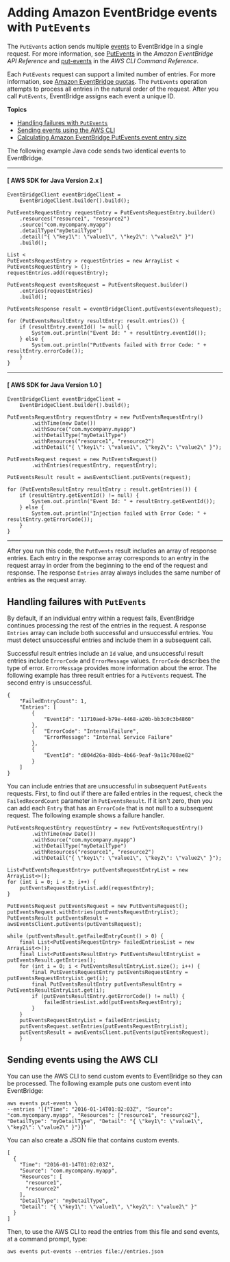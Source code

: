 # Adding Amazon EventBridge events with `PutEvents`<a name="eb-putevents"></a>

The `PutEvents` action sends multiple [events](eb-events.md) to EventBridge in a single request\. For more information, see [PutEvents](https://docs.aws.amazon.com/eventbridge/latest/APIReference/API_PutEvents.html) in the *Amazon EventBridge API Reference* and [put\-events](https://docs.aws.amazon.com/cli/latest/reference/events/put-events.html) in the *AWS CLI Command Reference*\.

Each `PutEvents` request can support a limited number of entries\. For more information, see [Amazon EventBridge quotas](eb-quota.md)\. The `PutEvents` operation attempts to process all entries in the natural order of the request\. After you call `PutEvents`, EventBridge assigns each event a unique ID\.

**Topics**
+ [Handling failures with `PutEvents`](#eb-failure-handling)
+ [Sending events using the AWS CLI](#eb-send-events-aws-cli)
+ [Calculating Amazon EventBridge PutEvents event entry size](eb-putevent-size.md)

The following example Java code sends two identical events to EventBridge\.

------
#### [ AWS SDK for Java Version 2\.x ]

```
EventBridgeClient eventBridgeClient =
    EventBridgeClient.builder().build();

PutEventsRequestEntry requestEntry = PutEventsRequestEntry.builder()
    .resources("resource1", "resource2")
    .source("com.mycompany.myapp")
    .detailType("myDetailType")
    .detail("{ \"key1\": \"value1\", \"key2\": \"value2\" }")
    .build();

List <
PutEventsRequestEntry > requestEntries = new ArrayList <
PutEventsRequestEntry > ();
requestEntries.add(requestEntry);

PutEventsRequest eventsRequest = PutEventsRequest.builder()
    .entries(requestEntries)
    .build();

PutEventsResponse result = eventBridgeClient.putEvents(eventsRequest);

for (PutEventsResultEntry resultEntry: result.entries()) {
    if (resultEntry.eventId() != null) {
        System.out.println("Event Id: " + resultEntry.eventId());
    } else {
        System.out.println("PutEvents failed with Error Code: " + resultEntry.errorCode());
    }
}
```

------
#### [ AWS SDK for Java Version 1\.0 ]

```
EventBridgeClient eventBridgeClient =
    EventBridgeClient.builder().build();
    
PutEventsRequestEntry requestEntry = new PutEventsRequestEntry()
        .withTime(new Date())
        .withSource("com.mycompany.myapp")
        .withDetailType("myDetailType")
        .withResources("resource1", "resource2")
        .withDetail("{ \"key1\": \"value1\", \"key2\": \"value2\" }");

PutEventsRequest request = new PutEventsRequest()
        .withEntries(requestEntry, requestEntry);

PutEventsResult result = awsEventsClient.putEvents(request);

for (PutEventsResultEntry resultEntry : result.getEntries()) {
    if (resultEntry.getEventId() != null) {
        System.out.println("Event Id: " + resultEntry.getEventId());
    } else {
        System.out.println("Injection failed with Error Code: " + resultEntry.getErrorCode());
    }
}
```

------

After you run this code, the `PutEvents` result includes an array of response entries\. Each entry in the response array corresponds to an entry in the request array in order from the beginning to the end of the request and response\. The response `Entries` array always includes the same number of entries as the request array\.

## Handling failures with `PutEvents`<a name="eb-failure-handling"></a>

By default, if an individual entry within a request fails, EventBridge continues processing the rest of the entries in the request\. A response `Entries` array can include both successful and unsuccessful entries\. You must detect unsuccessful entries and include them in a subsequent call\.

Successful result entries include an `Id` value, and unsuccessful result entries include `ErrorCode` and `ErrorMessage` values\. `ErrorCode` describes the type of error\. `ErrorMessage` provides more information about the error\. The following example has three result entries for a `PutEvents` request\. The second entry is unsuccessful\.

```
{
    "FailedEntryCount": 1, 
    "Entries": [
        {
            "EventId": "11710aed-b79e-4468-a20b-bb3c0c3b4860"
        },
        {   "ErrorCode": "InternalFailure",
            "ErrorMessage": "Internal Service Failure"
        },
        {
            "EventId": "d804d26a-88db-4b66-9eaf-9a11c708ae82"
        }
    ]
}
```

You can include entries that are unsuccessful in subsequent `PutEvents` requests\. First, to find out if there are failed entries in the request, check the `FailedRecordCount` parameter in `PutEventsResult`\. If it isn't zero, then you can add each `Entry` that has an `ErrorCode` that is not null to a subsequent request\. The following example shows a failure handler\.

```
PutEventsRequestEntry requestEntry = new PutEventsRequestEntry()
        .withTime(new Date())
        .withSource("com.mycompany.myapp")
        .withDetailType("myDetailType")
        .withResources("resource1", "resource2")
        .withDetail("{ \"key1\": \"value1\", \"key2\": \"value2\" }");

List<PutEventsRequestEntry> putEventsRequestEntryList = new ArrayList<>();
for (int i = 0; i < 3; i++) {
    putEventsRequestEntryList.add(requestEntry);
}

PutEventsRequest putEventsRequest = new PutEventsRequest();
putEventsRequest.withEntries(putEventsRequestEntryList);
PutEventsResult putEventsResult = awsEventsClient.putEvents(putEventsRequest);

while (putEventsResult.getFailedEntryCount() > 0) {
    final List<PutEventsRequestEntry> failedEntriesList = new ArrayList<>();
    final List<PutEventsResultEntry> PutEventsResultEntryList = putEventsResult.getEntries();
    for (int i = 0; i < PutEventsResultEntryList.size(); i++) {
        final PutEventsRequestEntry putEventsRequestEntry = putEventsRequestEntryList.get(i);
        final PutEventsResultEntry putEventsResultEntry = PutEventsResultEntryList.get(i);
        if (putEventsResultEntry.getErrorCode() != null) {
            failedEntriesList.add(putEventsRequestEntry);
        }
    }
    putEventsRequestEntryList = failedEntriesList;
    putEventsRequest.setEntries(putEventsRequestEntryList);
    putEventsResult = awsEventsClient.putEvents(putEventsRequest);
    }
```

## Sending events using the AWS CLI<a name="eb-send-events-aws-cli"></a>

You can use the AWS CLI to send custom events to EventBridge so they can be processed\. The following example puts one custom event into EventBridge:

```
aws events put-events \
--entries '[{"Time": "2016-01-14T01:02:03Z", "Source": "com.mycompany.myapp", "Resources": ["resource1", "resource2"], "DetailType": "myDetailType", "Detail": "{ \"key1\": \"value1\", \"key2\": \"value2\" }"}]'
```

You can also create a JSON file that contains custom events\.

```
[
  {
    "Time": "2016-01-14T01:02:03Z",
    "Source": "com.mycompany.myapp",
    "Resources": [
      "resource1",
      "resource2"
    ],
    "DetailType": "myDetailType",
    "Detail": "{ \"key1\": \"value1\", \"key2\": \"value2\" }"
  }
]
```

Then, to use the AWS CLI to read the entries from this file and send events, at a command prompt, type:

```
aws events put-events --entries file://entries.json
```